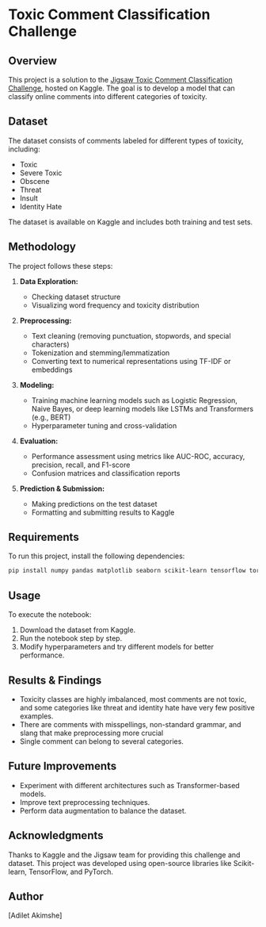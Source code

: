 # Toxic Comment Classification Challenge

## Overview

This project is a solution to the [Jigsaw Toxic Comment Classification Challenge](https://www.kaggle.com/competitions/jigsaw-toxic-comment-classification-challenge), hosted on Kaggle. The goal is to develop a model that can classify online comments into different categories of toxicity.

## Dataset

The dataset consists of comments labeled for different types of toxicity, including:

- Toxic
- Severe Toxic
- Obscene
- Threat
- Insult
- Identity Hate

The dataset is available on Kaggle and includes both training and test sets.

## Methodology

The project follows these steps:

1. **Data Exploration:**

   - Checking dataset structure
   - Visualizing word frequency and toxicity distribution

2. **Preprocessing:**

   - Text cleaning (removing punctuation, stopwords, and special characters)
   - Tokenization and stemming/lemmatization
   - Converting text to numerical representations using TF-IDF or embeddings

3. **Modeling:**

   - Training machine learning models such as Logistic Regression, Naive Bayes, or deep learning models like LSTMs and Transformers (e.g., BERT)
   - Hyperparameter tuning and cross-validation

4. **Evaluation:**

   - Performance assessment using metrics like AUC-ROC, accuracy, precision, recall, and F1-score
   - Confusion matrices and classification reports

5. **Prediction & Submission:**

   - Making predictions on the test dataset
   - Formatting and submitting results to Kaggle

## Requirements

To run this project, install the following dependencies:

```bash
pip install numpy pandas matplotlib seaborn scikit-learn tensorflow torch transformers
```

## Usage

To execute the notebook:

1. Download the dataset from Kaggle.
2. Run the notebook step by step.
3. Modify hyperparameters and try different models for better performance.

## Results & Findings

- Toxicity classes are highly imbalanced, most comments are not toxic,
and some categories like threat and identity hate have very few
positive examples.
- There are comments with misspellings, non-standard grammar, and
slang that make preprocessing more crucial
- Single comment can belong to several categories.

## Future Improvements

- Experiment with different architectures such as Transformer-based models.
- Improve text preprocessing techniques.
- Perform data augmentation to balance the dataset.

## Acknowledgments

Thanks to Kaggle and the Jigsaw team for providing this challenge and dataset. This project was developed using open-source libraries like Scikit-learn, TensorFlow, and PyTorch.

## Author

[Adilet Akimshe]


